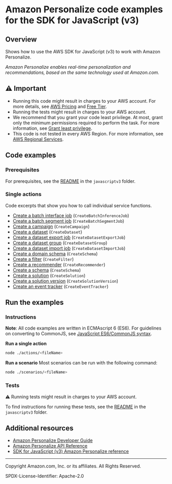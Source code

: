 # Amazon Personalize code examples for the SDK for JavaScript (v3)

## Overview

Shows how to use the AWS SDK for JavaScript (v3) to work with Amazon Personalize.

<!--custom.overview.start-->
<!--custom.overview.end-->

_Amazon Personalize enables real-time personalization and recommendations, based on the same technology used at Amazon.com._

## ⚠ Important

* Running this code might result in charges to your AWS account. For more details, see [AWS Pricing](https://aws.amazon.com/pricing/) and [Free Tier](https://aws.amazon.com/free/).
* Running the tests might result in charges to your AWS account.
* We recommend that you grant your code least privilege. At most, grant only the minimum permissions required to perform the task. For more information, see [Grant least privilege](https://docs.aws.amazon.com/IAM/latest/UserGuide/best-practices.html#grant-least-privilege).
* This code is not tested in every AWS Region. For more information, see [AWS Regional Services](https://aws.amazon.com/about-aws/global-infrastructure/regional-product-services).

<!--custom.important.start-->
<!--custom.important.end-->

## Code examples

### Prerequisites

For prerequisites, see the [README](../../README.md#Prerequisites) in the `javascriptv3` folder.


<!--custom.prerequisites.start-->
<!--custom.prerequisites.end-->

### Single actions

Code excerpts that show you how to call individual service functions.

- [Create a batch interface job](src/personalize_createBatchInferenceJob.js#L31) (`CreateBatchInferenceJob`)
- [Create a batch segment job](src/personalize_createBatchSegmentJob.js#L27) (`CreateBatchSegmentJob`)
- [Create a campaign](src/personalize_createCampaign.js#L22) (`CreateCampaign`)
- [Create a dataset](src/personalize_createDataset.js#L23) (`CreateDataset`)
- [Create a dataset export job](src/personalize_createDatasetExportJob.js#L24) (`CreateDatasetExportJob`)
- [Create a dataset group](src/personalize_createDatasetGroup.js#L21) (`CreateDatasetGroup`)
- [Create a dataset import job](src/personalize_createDatasetImportJob.js#L23) (`CreateDatasetImportJob`)
- [Create a domain schema](src/personalize_createDomainSchema.js#L22) (`CreateSchema`)
- [Create a filter](src/personalize_createFilter.js#L21) (`CreateFilter`)
- [Create a recommender](src/personalize_createRecommender.js#L22) (`CreateRecommender`)
- [Create a schema](src/personalize_createSchema.js#L21) (`CreateSchema`)
- [Create a solution](src/personalize_createSolution.js#L22) (`CreateSolution`)
- [Create a solution version](src/personalize_createSolutionVersion.js#L20) (`CreateSolutionVersion`)
- [Create an event tracker](src/personalize_createEventTracker.js#L21) (`CreateEventTracker`)


<!--custom.examples.start-->
<!--custom.examples.end-->

## Run the examples

### Instructions

**Note**: All code examples are written in ECMAscript 6 (ES6). For guidelines on converting to CommonJS, see
[JavaScript ES6/CommonJS syntax](https://docs.aws.amazon.com/sdk-for-javascript/v3/developer-guide/sdk-examples-javascript-syntax.html).

**Run a single action**

```bash
node ./actions/<fileName>
```

**Run a scenario**
Most scenarios can be run with the following command:
```bash
node ./scenarios/<fileName>
```

<!--custom.instructions.start-->
<!--custom.instructions.end-->



### Tests

⚠ Running tests might result in charges to your AWS account.


To find instructions for running these tests, see the [README](../../README.md#Tests)
in the `javascriptv3` folder.



<!--custom.tests.start-->
<!--custom.tests.end-->

## Additional resources

- [Amazon Personalize Developer Guide](https://docs.aws.amazon.com/personalize/latest/dg/what-is-personalize.html)
- [Amazon Personalize API Reference](https://docs.aws.amazon.com/personalize/latest/dg/API_Reference.html)
- [SDK for JavaScript (v3) Amazon Personalize reference](https://docs.aws.amazon.com/AWSJavaScriptSDK/v3/latest/client/personalize)

<!--custom.resources.start-->
<!--custom.resources.end-->

---

Copyright Amazon.com, Inc. or its affiliates. All Rights Reserved.

SPDX-License-Identifier: Apache-2.0